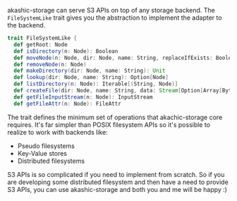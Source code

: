 akashic-storage can serve S3 APIs on top of any storage backend. The `FileSystemLike` trait gives you the abstraction to implement the adapter to the backend.

```scala
trait FileSystemLike {
  def getRoot: Node
  def isDirectory(n: Node): Boolean
  def moveNode(n: Node, dir: Node, name: String, replaceIfExists: Boolean)
  def removeNode(n: Node)
  def makeDirectory(dir: Node, name: String): Unit
  def lookup(dir: Node, name: String): Option[Node]
  def listDirectory(n: Node): Iterable[(String, Node)]
  def createFile(dir: Node, name: String, data: Stream[Option[Array[Byte]]]): Unit
  def getFileInputStream(n: Node): InputStream
  def getFileAttr(n: Node): FileAttr
```

The trait defines the minimum set of operations that akachic-storage core requires. It's far simpler than POSIX filesystem APIs so it's possible to realize to work with backends like:

* Pseudo filesystems
* Key-Value stores
* Distributed filesystems

S3 APIs is so complicated if you need to implement from scratch. So if you are developing some distributed filesystem and then have a need to provide S3 APIs, you can use akashic-storage and both you and me will be happy :)